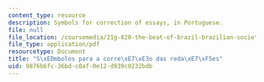 ```yaml
---
content_type: resource
description: Symbols for correction of essays, in Portuguese.
file: null
file_location: /coursemedia/21g-820-the-beat-of-brazil-brazilian-society-through-its-music-fall-2016/9876b6fc36bdc0af0e12d939c0232bdb_MIT_21G_820F16_symbols.pdf
file_type: application/pdf
resourcetype: Document
title: "S\xEDmbolos para a corre\xE7\xE3o das reda\xE7\xF5es"
uid: 9876b6fc-36bd-c0af-0e12-d939c0232bdb
---
```

